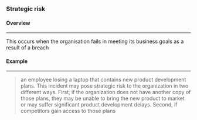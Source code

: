 ### **Strategic risk**

#### Overview 
---
This occurs when the organisation fails in meeting its business goals as a result of a breach 

#### Example 
---
>an employee losing a laptop that contains new product development plans. This incident may pose strategic risk to the organization in two different ways. First, if the organization does not have another copy of those plans, they may be unable to bring the new product to market or may suffer significant product development delays. Second, if competitors gain access to those plans

